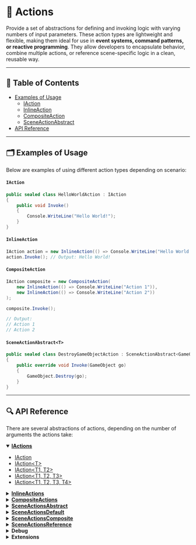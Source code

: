 # 🧩 Actions

Provide a set of abstractions for defining and invoking logic with varying numbers of input parameters. These action
types are lightweight and flexible, making them ideal for use in **event systems, command patterns, or reactive
programming**. They allow developers to encapsulate behavior, combine multiple actions, or reference scene-specific
logic in a clean, reusable way.

---

## 📑 Table of Contents

- [Examples of Usage](#-examples-of-usage)
  - [IAction](#iaction)
  - [InlineAction](#inlineaction)
  - [CompositeAction](#compositeaction)
  - [SceneActionAbstract](#sceneactionabstractt)
- [API Reference](#-api-reference)

---

## 🗂 Examples of Usage

Below are examples of using different action types depending on scenario:

#### `IAction`

```csharp
public sealed class HelloWorldAction : IAction
{
    public void Invoke() 
    {
        Console.WriteLine("Hello World!");  
    } 
}
```

#### `InlineAction`

```csharp
IAction action = new InlineAction(() => Console.WriteLine("Hello World!"));
action.Invoke(); // Output: Hello World!
```

#### `CompositeAction`

```csharp
IAction composite = new CompositeAction(
    new InlineAction(() => Console.WriteLine("Action 1")),
    new InlineAction(() => Console.WriteLine("Action 2"))
);

composite.Invoke();

// Output:
// Action 1
// Action 2
```

#### `SceneActionAbstract<T>`

```csharp
public sealed class DestroyGameObjectAction : SceneActionAbstract<GameObject>
{
    public override void Invoke(GameObject go) 
    {
        GameObject.Destroy(go);  
    } 
}
```

---

## 🔍 API Reference

There are several abstractions of actions, depending on the number of arguments the actions take:

<details open>
  <summary><a href="IActions.md"><b>IActions</b></a></summary>
  <ul>
    <li><a href="IAction.md">IAction</a></li>
    <li><a href="IAction%601.md">IAction&lt;T&gt;</a></li>
    <li><a href="IAction%602.md">IAction&lt;T1, T2&gt;</a></li>
    <li><a href="IAction%603.md">IAction&lt;T1, T2, T3&gt;</a></li>
    <li><a href="IAction%604.md">IAction&lt;T1, T2, T3, T4&gt;</a></li>
  </ul>
</details>

<details>
  <summary><a href="InlineActions.md"><b>InlineActions</b></a></summary>
  <ul>
    <li><a href="InlineAction.md">InlineAction</a></li>
    <li><a href="InlineAction%601.md">InlineAction&lt;T&gt;</a></li>
    <li><a href="InlineAction%602.md">InlineAction&lt;T1, T2&gt;</a></li>
    <li><a href="InlineAction%603.md">InlineAction&lt;T1, T2, T3&gt;</a></li>
    <li><a href="InlineAction%604.md">InlineAction&lt;T1, T2, T3, T4&gt;</a></li>
  </ul>
</details>

<details>
  <summary><a href="CompositeActions.md"><b>CompositeActions</b></a></summary>
  <ul>
    <li><a href="CompositeAction.md">CompositeAction</a></li>
    <li><a href="CompositeAction%601.md">CompositeAction&lt;T&gt;</a></li>
    <li><a href="CompositeAction%602.md">CompositeAction&lt;T1, T2&gt;</a></li>
    <li><a href="CompositeAction%603.md">CompositeAction&lt;T1, T2, T3&gt;</a></li>
    <li><a href="CompositeAction%604.md">CompositeAction&lt;T1, T2, T3, T4&gt;</a></li>
  </ul>
</details>

<details>
  <summary><a href="SceneActionsAbstract.md"><b>SceneActionsAbstract</b></a></summary>
  <ul>
    <li><a href="SceneActionAbstract.md">SceneActionAbstract</a></li>
    <li><a href="SceneActionAbstract%601.md">SceneActionAbstract&lt;T&gt;</a></li>
    <li><a href="SceneActionAbstract%602.md">SceneActionAbstract&lt;T1, T2&gt;</a></li>
    <li><a href="SceneActionAbstract%603.md">SceneActionAbstract&lt;T1, T2, T3&gt;</a></li>
    <li><a href="SceneActionAbstract%604.md">SceneActionAbstract&lt;T1, T2, T3, T4&gt;</a></li>
  </ul>
</details>

<details>
  <summary><a href="SceneActionsDefault.md"><b>SceneActionsDefault</b></a></summary>
  <ul>
    <li><a href="SceneActionDefault.md">SceneActionDefault</a></li>
    <li><a href="SceneActionDefault%601.md">SceneActionDefault&lt;T&gt;</a></li>
    <li><a href="SceneActionDefault%602.md">SceneActionDefault&lt;T1, T2&gt;</a></li>
    <li><a href="SceneActionDefault%603.md">SceneActionDefault&lt;T1, T2, T3&gt;</a></li>
    <li><a href="SceneActionDefault%604.md">SceneActionDefault&lt;T1, T2, T3, T4&gt;</a></li>
  </ul>
</details>

<details>
  <summary><a href="SceneActionsComposite.md"><b>SceneActionsComposite</b></a></summary>
  <ul>
    <li><a href="SceneActionComposite.md">SceneActionComposite</a></li>
    <li><a href="SceneActionComposite%601.md">SceneActionComposite&lt;T&gt;</a></li>
    <li><a href="SceneActionComposite%602.md">SceneActionComposite&lt;T1, T2&gt;</a></li>
    <li><a href="SceneActionComposite%603.md">SceneActionComposite&lt;T1, T2, T3&gt;</a></li>
    <li><a href="SceneActionComposite%604.md">SceneActionComposite&lt;T1, T2, T3, T4&gt;</a></li>
  </ul>
</details>

<details>
  <summary><a href="SceneActionsReference.md"><b>SceneActionsReference</b></a></summary>
  <ul>
    <li><a href="SceneActionReference.md">SceneActionReference</a></li>
    <li><a href="SceneActionReference%601.md">SceneActionReference&lt;T&gt;</a></li>
    <li><a href="SceneActionReference%602.md">SceneActionReference&lt;T1, T2&gt;</a></li>
    <li><a href="SceneActionReference%603.md">SceneActionReference&lt;T1, T2, T3&gt;</a></li>
    <li><a href="SceneActionReference%604.md">SceneActionReference&lt;T1, T2, T3, T4&gt;</a></li>
  </ul>
</details>

<details>
  <summary><b>Debug</b></summary>
  <ul>
    <li><a href="PrintAction.md">PrintAction</a></li>
  </ul>
</details>

<details>
  <summary><b>Extensions</b></summary>
  <ul>
    <li><a href="ExtensionsInvokeRange.md">InvokeRange</a></li>
  </ul>
</details>
